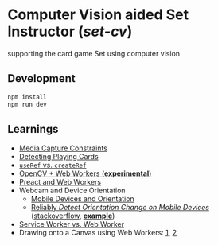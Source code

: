 # Computer Vision aided Set Instructor (*set-cv*)

supporting the card game Set using computer vision

## Development

```sh
npm install
npm run dev
```


## Learnings

- [Media Capture Constraints](https://developer.mozilla.org/en-US/docs/Web/API/Media_Streams_API/Constraints)
- [Detecting Playing Cards](https://arnab.org/blog/so-i-suck-24-automating-card-games-using-opencv-and-python/)
- [`useRef` vs. `createRef`](https://stackoverflow.com/a/61638527)
- [OpenCV + Web Workers (**experimental**)](https://aralroca.com/blog/opencv-in-the-web)
- [Preact and Web Workers](https://github.com/developit/preact-worker-demo)
- Webcam and Device Orientation
  - [Mobile Devices and Orientation](https://github.com/mozmorris/react-webcam/issues/282)
  - [Reliably *Detect Orientation Change on Mobile Devices*](https://davidwalsh.name/orientation-change) ([stackoverflow](https://stackoverflow.com/a/15292864), [**example**](https://output.jsbin.com/efuhud/1))
- [Service Worker vs. Web Worker](https://aarontgrogg.com/blog/2015/07/20/the-difference-between-service-workers-web-workers-and-websockets/)
- Drawing onto a Canvas using Web Workers: [1](https://stackoverflow.com/questions/8170431/using-web-workers-for-drawing-using-native-canvas-functions), [2](https://stackoverflow.com/questions/57179518/passing-images-and-videos-into-webworker)

